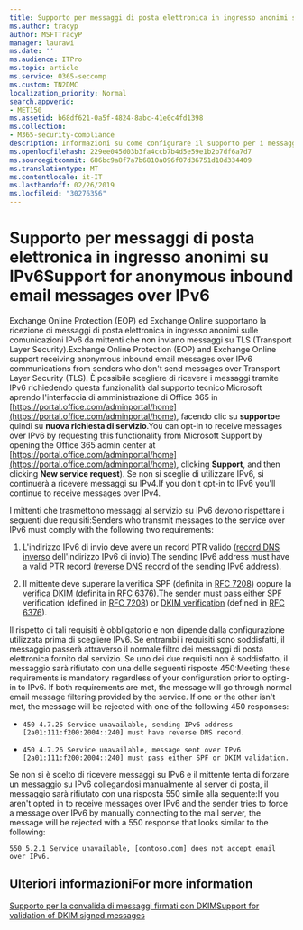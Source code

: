 ```yaml
---
title: Supporto per messaggi di posta elettronica in ingresso anonimi su IPv6
ms.author: tracyp
author: MSFTTracyP
manager: laurawi
ms.date: ''
ms.audience: ITPro
ms.topic: article
ms.service: O365-seccomp
ms.custom: TN2DMC
localization_priority: Normal
search.appverid:
- MET150
ms.assetid: b68df621-0a5f-4824-8abc-41e0c4fd1398
ms.collection:
- M365-security-compliance
description: Informazioni su come configurare il supporto per i messaggi anonimi provenienti da origini IPv6 per Exchange Online Protection ed Exchange Online.
ms.openlocfilehash: 229ee045d03b3fa4ccb7b4d5e59e1b2b7df6a7d7
ms.sourcegitcommit: 686bc9a8f7a7b6810a096f07d36751d10d334409
ms.translationtype: MT
ms.contentlocale: it-IT
ms.lasthandoff: 02/26/2019
ms.locfileid: "30276356"
---
```

# <a name="support-for-anonymous-inbound-email-messages-over-ipv6"></a><span data-ttu-id="d2a4a-103">Supporto per messaggi di posta elettronica in ingresso anonimi su IPv6</span><span class="sxs-lookup"><span data-stu-id="d2a4a-103">Support for anonymous inbound email messages over IPv6</span></span>

<span data-ttu-id="d2a4a-104">Exchange Online Protection (EOP) ed Exchange Online supportano la ricezione di messaggi di posta elettronica in ingresso anonimi sulle comunicazioni IPv6 da mittenti che non inviano messaggi su TLS (Transport Layer Security).</span><span class="sxs-lookup"><span data-stu-id="d2a4a-104">Exchange Online Protection (EOP) and Exchange Online support receiving anonymous inbound email messages over IPv6 communications from senders who don't send messages over Transport Layer Security (TLS).</span></span> <span data-ttu-id="d2a4a-105">È possibile scegliere di ricevere i messaggi tramite IPv6 richiedendo questa funzionalità dal supporto tecnico Microsoft aprendo l'interfaccia di amministrazione di Office 365 in [https://portal.office.com/adminportal/home](https://portal.office.com/adminportal/home), facendo clic su **supporto**e quindi su **nuova richiesta di servizio**.</span><span class="sxs-lookup"><span data-stu-id="d2a4a-105">You can opt-in to receive messages over IPv6 by requesting this functionality from Microsoft Support by opening the Office 365 admin center at [https://portal.office.com/adminportal/home](https://portal.office.com/adminportal/home), clicking **Support**, and then clicking **New service request**).</span></span> <span data-ttu-id="d2a4a-106">Se non si sceglie di utilizzare IPv6, si continuerà a ricevere messaggi su IPv4.</span><span class="sxs-lookup"><span data-stu-id="d2a4a-106">If you don't opt-in to IPv6 you'll continue to receive messages over IPv4.</span></span>
  
<span data-ttu-id="d2a4a-107">I mittenti che trasmettono messaggi al servizio su IPv6 devono rispettare i seguenti due requisiti:</span><span class="sxs-lookup"><span data-stu-id="d2a4a-107">Senders who transmit messages to the service over IPv6 must comply with the following two requirements:</span></span>
  
1. <span data-ttu-id="d2a4a-108">L'indirizzo IPv6 di invio deve avere un record PTR valido ([record DNS inverso](https://en.wikipedia.org/wiki/Reverse_DNS_lookup) dell'indirizzo IPv6 di invio).</span><span class="sxs-lookup"><span data-stu-id="d2a4a-108">The sending IPv6 address must have a valid PTR record ([reverse DNS record](https://en.wikipedia.org/wiki/Reverse_DNS_lookup) of the sending IPv6 address).</span></span> 
    
2. <span data-ttu-id="d2a4a-109">Il mittente deve superare la verifica SPF (definita in [RFC 7208](https://tools.ietf.org/html/rfc7208)) oppure la [verifica DKIM](http://dkim.org/) (definita in [RFC 6376](https://www.rfc-editor.org/rfc/rfc6376.txt)).</span><span class="sxs-lookup"><span data-stu-id="d2a4a-109">The sender must pass either SPF verification (defined in [RFC 7208](https://tools.ietf.org/html/rfc7208)) or [DKIM verification](http://dkim.org/) (defined in [RFC 6376](https://www.rfc-editor.org/rfc/rfc6376.txt)).</span></span>
    
<span data-ttu-id="d2a4a-p102">Il rispetto di tali requisiti è obbligatorio e non dipende dalla configurazione utilizzata prima di scegliere IPv6. Se entrambi i requisiti sono soddisfatti, il messaggio passerà attraverso il normale filtro dei messaggi di posta elettronica fornito dal servizio. Se uno dei due requisiti non è soddisfatto, il messaggio sarà rifiutato con una delle seguenti risposte 450:</span><span class="sxs-lookup"><span data-stu-id="d2a4a-p102">Meeting these requirements is mandatory regardless of your configuration prior to opting-in to IPv6. If both requirements are met, the message will go through normal email message filtering provided by the service. If one or the other isn't met, the message will be rejected with one of the following 450 responses:</span></span>
  
-  `450 4.7.25 Service unavailable, sending IPv6 address [2a01:111:f200:2004::240] must have reverse DNS record.`
    
-  `450 4.7.26 Service unavailable, message sent over IPv6 [2a01:111:f200:2004::240] must pass either SPF or DKIM validation.`
    
<span data-ttu-id="d2a4a-113">Se non si è scelto di ricevere messaggi su IPv6 e il mittente tenta di forzare un messaggio su IPv6 collegandosi manualmente al server di posta, il messaggio sarà rifiutato con una risposta 550 simile alla seguente:</span><span class="sxs-lookup"><span data-stu-id="d2a4a-113">If you aren't opted in to receive messages over IPv6 and the sender tries to force a message over IPv6 by manually connecting to the mail server, the message will be rejected with a 550 response that looks similar to the following:</span></span>
  
 `550 5.2.1 Service unavailable, [contoso.com] does not accept email over IPv6.`
  
## <a name="for-more-information"></a><span data-ttu-id="d2a4a-114">Ulteriori informazioni</span><span class="sxs-lookup"><span data-stu-id="d2a4a-114">For more information</span></span>

[<span data-ttu-id="d2a4a-115">Supporto per la convalida di messaggi firmati con DKIM</span><span class="sxs-lookup"><span data-stu-id="d2a4a-115">Support for validation of DKIM signed messages</span></span>](support-for-validation-of-dkim-signed-messages.md)
  

